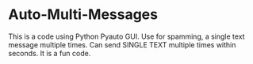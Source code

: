 # Auto-Multi-Messages

This is a code using Python Pyauto GUI.
Use for spamming, a single text message multiple times.
Can send SINGLE TEXT multiple times within seconds.
It is a fun code.
